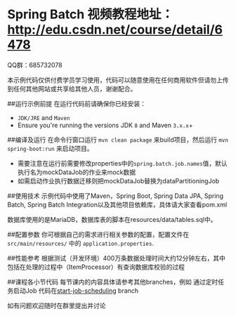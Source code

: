 # Spring Batch 视频教程地址：http://edu.csdn.net/course/detail/6478
QQ群：685732078

本示例代码仅供付费学员学习使用，代码可以随意使用在任何商用软件但请勿上传到任何其他网站或共享给其他人员，谢谢配合。

##运行示例前提
在运行代码前请确保你已经安装：
* `JDK/JRE` and `Maven`
* Ensure you're running the versions JDK `8` and Maven `3.x.x`+


##编译及运行
在命令行窗口运行 `mvn clean package` 来build项目，然后运行 `mvn spring-boot:run` 来启动项目。
   * 需要注意在运行前需要修改properties中的`spring.batch.job.names`值，默认执行名为mockDataJob的作业来mock数据
   * 如需启动作业执行数据迁移则把mockDataJob替换为dataPartitioningJob


##使用技术
示例代码中使用了Maven，Spring Boot, Spring Data JPA, Spring Batch, Spring Batch Integration以及其他项目依赖库，具体请大家查看pom.xml

数据库使用的是MariaDB，数据库表的脚本在resources/data/tables.sql中。


##配置参数
你可根据自己的需求进行相关参数的配置，配置文件在 `src/main/resources/` 中的 `application.properties`.

##性能参考
根据测试（开发环境）400万条数据处理时间大约12分钟左右，其中包括在处理的过程中（ItemProcessor）有查询数据库校验的过程


##课程各小节代码
每节课内的内容具体请参考其他branches，例如 通过定时任务启动Job 代码在[start-job-scheduling](IVictorFeng/SpringBatchCourse/blob/start-job-scheduling/README.md) branch

如有问题欢迎随时在群里提出并讨论